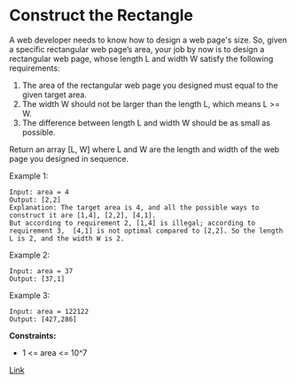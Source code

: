 # Construct the Rectangle
A web developer needs to know how to design a web page's size. So, given a specific rectangular web page’s area, your job by now is to design a rectangular web page, whose length L and width W satisfy the following requirements:

1. The area of the rectangular web page you designed must equal to the given target area.
2. The width W should not be larger than the length L, which means L >= W.
3. The difference between length L and width W should be as small as possible.

Return an array [L, W] where L and W are the length and width of the web page you designed in sequence.

Example 1:

```
Input: area = 4
Output: [2,2]
Explanation: The target area is 4, and all the possible ways to construct it are [1,4], [2,2], [4,1]. 
But according to requirement 2, [1,4] is illegal; according to requirement 3,  [4,1] is not optimal compared to [2,2]. So the length L is 2, and the width W is 2.
```

Example 2:

```
Input: area = 37
Output: [37,1]

```

Example 3:

```
Input: area = 122122
Output: [427,286]
```

**Constraints:**
- 1 <= area <= 10^7

[Link](https://leetcode.com/problems/construct-the-rectangle/)